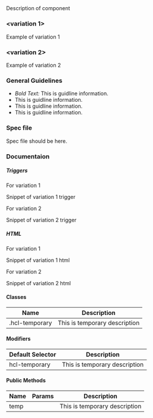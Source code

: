 ## <component-name>

Description of component

### <variation 1>

Example of variation 1

### <variation 2>

Example of variation 2

### General Guidelines

- _Bold Text:_ This is guidline information.
- This is guidline information.
- This is guidline information.
- This is guidline information.

### Spec file

Spec file should be here.

### Documentaion

##### Triggers

For variation 1

Snippet of variation 1 trigger

For variation 2

Snippet of variation 2 trigger

##### HTML

For variation 1

Snippet of variation 1 html

For variation 2

Snippet of variation 2 html

#### Classes

| Name           | Description                   |
| -------------- | ----------------------------- |
| .hcl-temporary | This is temporary description |

#### Modifiers

| Default Selector | Description                   |
| ---------------- | ----------------------------- |
| hcl-temporary    | This is temporary description |

#### Public Methods

| Name | Params | Description                   |
| ---- | ------ | ----------------------------- |
| temp |        | This is temporary description |
